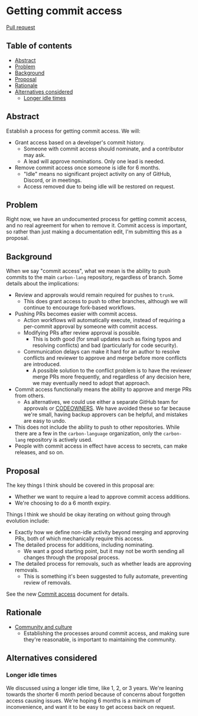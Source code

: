 # Getting commit access

<!--
Part of the Carbon Language project, under the Apache License v2.0 with LLVM
Exceptions. See /LICENSE for license information.
SPDX-License-Identifier: Apache-2.0 WITH LLVM-exception
-->

[Pull request](https://github.com/carbon-language/carbon-lang/pull/4246)

<!-- toc -->

## Table of contents

-   [Abstract](#abstract)
-   [Problem](#problem)
-   [Background](#background)
-   [Proposal](#proposal)
-   [Rationale](#rationale)
-   [Alternatives considered](#alternatives-considered)
    -   [Longer idle times](#longer-idle-times)

<!-- tocstop -->

## Abstract

Establish a process for getting commit access. We will:

-   Grant access based on a developer's commit history.
    -   Someone with commit access should nominate, and a contributor may ask.
    -   A lead will approve nominations. Only one lead is needed.
-   Remove commit access once someone is idle for 6 months.
    -   "Idle" means no significant project activity on any of GitHub, Discord,
        or in meetings.
    -   Access removed due to being idle will be restored on request.

## Problem

Right now, we have an undocumented process for getting commit access, and no
real agreement for when to remove it. Commit access is important, so rather than
just making a documentation edit, I'm submitting this as a proposal.

## Background

When we say "commit access", what we mean is the ability to push commits to the
main `carbon-lang` repository, regardless of branch. Some details about the
implications:

-   Review and approvals would remain required for pushes to `trunk`.
    -   This does grant access to push to other branches, although we will
        continue to encourage fork-based workflows.
-   Pushing PRs becomes easier with commit access.
    -   Action workflows will automatically execute, instead of requiring a
        per-commit approval by someone with commit access.
    -   Modifying PRs after review approval is possible.
        -   This is both good (for small updates such as fixing typos and
            resolving conflicts) and bad (particularly for code security).
    -   Communication delays can make it hard for an author to resolve conflicts
        and reviewer to approve and merge before more conflicts are introduced.
        -   A possible solution to the conflict problem is to have the reviewer
            merge PRs more frequently, and regardless of any decision here, we
            may eventually need to adopt that approach.
-   Commit access functionally means the ability to approve and merge PRs from
    others.
    -   As alternatives, we could use either a separate GitHub team for
        approvals or
        [CODEOWNERS](https://docs.github.com/en/repositories/managing-your-repositorys-settings-and-features/customizing-your-repository/about-code-owners).
        We have avoided these so far because we're small, having backup
        approvers can be helpful, and mistakes are easy to undo.
-   This does not include the ability to push to other repositories. While there
    are a few in the `carbon-language` organization, only the `carbon-lang`
    repository is actively used.
-   People with commit access in effect have access to secrets, can make
    releases, and so on.

## Proposal

The key things I think should be covered in this proposal are:

-   Whether we want to require a lead to approve commit access additions.
-   We're choosing to do a 6 month expiry.

Things I think we should be okay iterating on without going through evolution
include:

-   Exactly how we define non-idle activity beyond merging and approving PRs,
    both of which mechanically require this access.
-   The detailed process for additions, including nominating.
    -   We want a good starting point, but it may not be worth sending all
        changes through the proposal process.
-   The detailed process for removals, such as whether leads are approving
    removals.
    -   This is something it's been suggested to fully automate, preventing
        review of removals.

See the new [Commit access](/docs/project/commit_access.md) document for
details.

## Rationale

-   [Community and culture](/docs/project/goals.md#community-and-culture)
    -   Establishing the processes around commit access, and making sure they're
        reasonable, is important to maintaining the community.

## Alternatives considered

### Longer idle times

We discussed using a longer idle time, like 1, 2, or 3 years. We're leaning
towards the shorter 6 month period because of concerns about forgotten access
causing issues. We're hoping 6 months is a minimum of inconvenience, and want it
to be easy to get access back on request.
